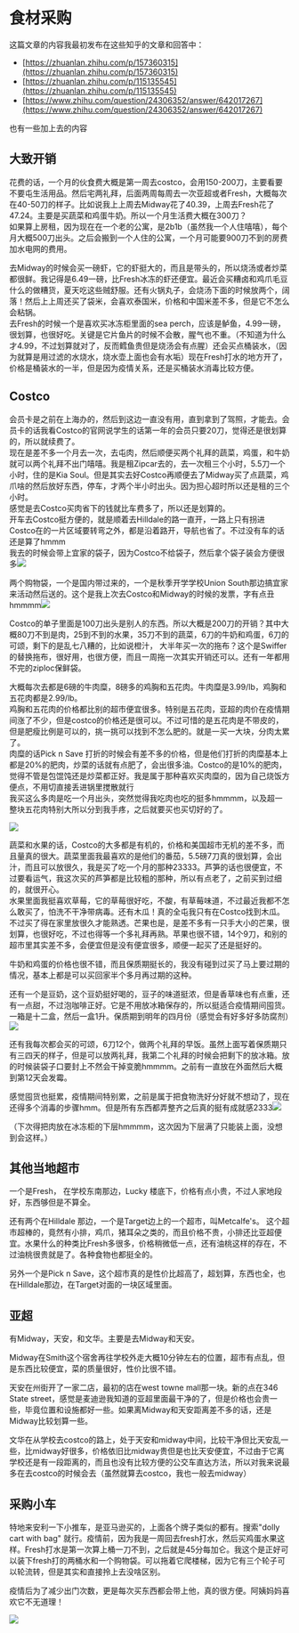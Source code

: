 # 食材采购

这篇文章的内容我最初发布在这些知乎的文章和回答中：

* [https://zhuanlan.zhihu.com/p/157360315](https://zhuanlan.zhihu.com/p/157360315)
* [https://zhuanlan.zhihu.com/p/115135545](https://zhuanlan.zhihu.com/p/115135545)
* [https://www.zhihu.com/question/24306352/answer/642017267](https://www.zhihu.com/question/24306352/answer/642017267)

也有一些加上去的内容

## 大致开销

花费的话，一个月的伙食费大概是第一周去costco，会用150-200刀，主要看要不要屯生活用品。然后宅两礼拜，后面两周每周去一次亚超或者Fresh，大概每次在40-50刀的样子。比如说我上上周去Midway花了40.39，上周去Fresh花了47.24。主要是买蔬菜和鸡蛋牛奶。所以一个月生活费大概在300刀？  
如果算上房租，因为现在在一个老的公寓，是2b1b（虽然我一个人住嘻嘻），每个月大概500刀出头。之后会搬到一个人住的公寓，一个月可能要900刀不到的房费加水电网的费用。

去Midway的时候会买一磅虾，它的虾挺大的，而且是带头的，所以烧汤或者炒菜都很鲜。我记得是6.49一磅，比Fresh冰冻的虾还便宜。最近会买糟卤和鸡爪毛豆什么的做糟货，夏天吃这些贼舒服。还有火锅丸子，会烧汤下面的时候放两个，阔落！然后上上周还买了袋米，会喜欢泰国米，价格和中国米差不多，但是它不怎么会粘锅。  
去Fresh的时候一个是喜欢买冰冻柜里面的sea perch，应该是鲈鱼，4.99一磅，很划算，也很好吃。关键是它片鱼片的时候不会散，腥气也不重。（不知道为什么才4.99，不过划算就对了，反而鳕鱼贵但是烧汤会有点腥）还会买点桶装水，（因为就算是用过滤的水烧水，烧水壶上面也会有水垢）现在Fresh打水的地方开了，价格是桶装水的一半，但是因为疫情关系，还是买桶装水消毒比较方便。

## **Costco**

会员卡是之前在上海办的，然后到这边一直没有用，直到拿到了驾照，才能去。会员卡的话我看Costco的官网说学生的话第一年的会员只要20刀，觉得还是很划算的，所以就续费了。  
现在是差不多一个月去一次，去屯肉，然后顺便买两个礼拜的蔬菜，鸡蛋，和牛奶就可以两个礼拜不出门嘻嘻。我是租Zipcar去的，去一次租三个小时，5.5刀一个小时，住的是Kia Soul。但是其实去好Costco再顺便去了Midway买了点蔬菜，鸡爪啥的然后放好东西，停车，才两个半小时出头。因为担心超时所以还是租的三个小时。  
感觉是去Costco买肉省下的钱就比车费多了，所以还是划算的。  
开车去Costco挺方便的，就是顺着去Hilldale的路一直开，一路上只有拐进Costco在的一片区域要转弯之外，都是沿着路开，导航也省了。不过没有车的话还是算了hmmm  
我去的时候会带上宜家的袋子，因为Costco不给袋子，然后拿个袋子装会方便很多![](https://pic3.zhimg.com/80/v2-97b973ec7033921a7eb7ed2b490d48a2_1440w.jpg)

两个购物袋，一个是国内带过来的，一个是秋季开学学校Union South那边搞宜家来活动然后送的。这个是我上次去Costco和Midway的时候的发票，字有点丑hmmmm![](https://pic4.zhimg.com/80/v2-386926b9d30b48803a79fb9af7dcd297_1440w.jpg)

Costco的单子里面是100刀出头是别人的东西。所以大概是200刀的开销？其中大概80刀不到是肉，25到不到的水果，35刀不到的蔬菜，6刀的牛奶和鸡蛋，6刀的可颂，剩下的是乱七八糟的，比如说橙汁， 大半年买一次的拖布？这个是Swiffer的替换拖布，很好用，也很方便，而且一周拖一次其实开销还可以。还有一年都用不完的ziploc保鲜袋。

大概每次去都是6磅的牛肉糜，8磅多的鸡胸和五花肉。牛肉糜是3.99/lb，鸡胸和五花肉都是2.99/lb。  
鸡胸和五花肉的价格都比别的超市便宜很多。特别是五花肉，亚超的肉价在疫情期间涨了不少，但是costco的价格还是很可以。不过可惜的是五花肉是不带皮的，但是肥瘦比例是可以的，挑一挑可以找到不怎么肥的。就是一买一大块，分肉太累了。  
肉糜的话Pick n Save 打折的时候会有差不多的价格，但是他们打折的肉糜基本上都是20%的肥肉，炒菜的话就有点肥了，会出很多油。Costco的是10%的肥肉，觉得不管是包馄饨还是炒菜都正好。我是属于那种喜欢买肉糜的，因为自己烧饭方便点，不用切直接丢进锅里搅散就行  
我买这么多肉是吃一个月出头，突然觉得我吃肉也吃的挺多hmmmm，以及超一整块五花肉特别大所以分到我手疼，之后就要买也买切好的了。

![](https://pic4.zhimg.com/80/v2-1ea57339330427fe5c7a1d3da9b1bdd7_1440w.jpg)

蔬菜和水果的话，Costco的大多都是有机的，价格和美国超市无机的差不多，而且量真的很大。蔬菜里面我最喜欢的是他们的番茄，5.5磅7刀真的很划算，会出汁，而且可以放很久，我是买了吃一个月的那种23333。芦笋的话也很便宜，不过要看运气，我这次买的芦笋都是比较粗的那种，所以有点老了，之前买到过细的，就很开心。  
水果里面我挺喜欢草莓，它的草莓很好吃，不酸，有草莓味道，不过最近我都不怎么敢买了，怕洗不干净带病毒。还有木瓜！真的全屯我只有在Costco找到木瓜。不过买了得在家里放很久才能熟透。芒果也是，是差不多有一只手大小的芒果，很划算，也很好吃，不过也得等一个多礼拜再熟。苹果也很不错，14个9刀，和别的超市里其实差不多，会便宜但是没有便宜很多，顺便一起买了还是挺好的。

牛奶和鸡蛋的价格也很不错，而且保质期挺长的，我没有碰到过买了马上要过期的情况，基本上都是可以买回家半个多月再过期的这种。

还有一个是豆奶，这个豆奶挺好喝的，豆子的味道挺浓，但是香草味也有点重，还有一点甜，不过泡咖啡正好。它是不用放冰箱保存的，所以挺适合疫情期间囤货。一箱是十二盒，然后一盒1升。保质期到明年的四月份（感觉会有好多好多防腐剂）![](https://pic3.zhimg.com/80/v2-569e89f5019b002013c08fe6a830f26a_1440w.jpg)

还有我每次都会买的可颂，6刀12个，做两个礼拜的早饭。虽然上面写着保质期只有三四天的样子，但是可以放两礼拜，我第二个礼拜的时候会把剩下的放冰箱。放的时候装袋子口要封上不然会干掉变脆hmmmm。之前有一直放在外面然后大概到第12天会发霉。

感觉囤货也挺累，疫情期间特别累，之前是属于把食物洗好分好就不想动了，现在还得多个消毒的步骤hmm。但是所有东西都弄整齐之后真的挺有成就感2333![](https://pic3.zhimg.com/80/v2-77b36a12661afad947317332b1956852_1440w.jpg)

（下次得把肉放在冰冻柜的下层hmmmm，这次因为下层满了只能装上面，没想到会这样。）

## 其他当地超市

一个是Fresh， 在学校东南那边，Lucky 楼底下，价格有点小贵，不过人家地段好，东西够但是不算全。

还有两个在Hilldale 那边，一个是Target边上的一个超市，叫Metcalfe's。 这个超市超棒的，竟然有小排，鸡爪，猪耳朵之类的，而且价格不贵，小排还比亚超便宜。水果什么的种类比Fresh多很多，价格稍微低一点，还有油桃这样的存在，不过油桃很贵就是了。各种食物也都挺全的。

另外一个是Pick n Save，这个超市真的是性价比超高了，超划算，东西也全，也在Hilldale那边，在Target对面的一块区域里面。

## 亚超

有Midway，天安，和文华。主要是去Midway和天安。

Midway在Smith这个宿舍再往学校外走大概10分钟左右的位置，超市有点乱，但是东西比较便宜，菜的质量很好，性价比很不错。

天安在州街开了一家二店，最初的店在west towne mall那一块。新的点在346 State street，感觉是麦迪逊我知道的亚超里面最干净的了，但是价格也会贵一些，毕竟位置和设施都好一些。如果离Midway和天安距离差不多的话，还是Midway比较划算一些。

文华在从学校去costco的路上，处于天安和midway中间，比较干净但比天安乱一些，比midway好很多，价格依旧比midway贵但是也比天安便宜，不过由于它离学校还是有一段距离的，而且也没有比较方便的公交车直达方法，所以对我来说最多在去costco的时候会去（虽然就算去costco，我也一般去midway）

## 采购小车

特地来安利一下小推车，是亚马逊买的，上面各个牌子类似的都有。搜索"dolly cart with bag" 就行。疫情前，因为我是一周回去fresh打水，然后买鸡蛋水果这样。Fresh打水是第一次算上桶一刀不到，之后就是45分每加仑。我这个是正好可以装下fresh打的两桶水和一个购物袋。可以拖着它爬楼梯，因为它有三个轮子可以轮流转，但是其实和直接拎上去没啥区别。

疫情后为了减少出门次数，更是每次买东西都会带上他，真的很方便。阿姨妈妈喜欢它不无道理！

![](https://pic2.zhimg.com/80/v2-7b47ab21642ac4c34c583cb77921875d_1440w.jpg)

